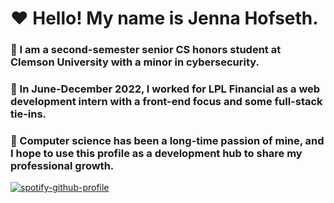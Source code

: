 # :hearts: Hello! My name is **Jenna Hofseth**.
### :cherry_blossom: I am a **second-semester senior CS honors student** at **Clemson University** with a minor in **cybersecurity**.
### :sunflower: In June-December 2022, I worked for **LPL Financial** as a **web development intern** with a **front-end focus** and some **full-stack** tie-ins.
### :hibiscus: Computer science has been a long-time passion of mine, and I hope to use this profile as a development hub to share my professional growth.
[![spotify-github-profile](https://spotify-github-profile.vercel.app/api/view?uid=1218799781&cover_image=true&theme=natemoo-re&bar_color=ff0a99&bar_color_cover=false)](https://spotify-github-profile.vercel.app/api/view?uid=1218799781&redirect=true)



<!--
**ewpoe1237/ewpoe1237** is a ✨ _special_ ✨ repository because its `README.md` (this file) appears on your GitHub profile.

Here are some ideas to get you started:

- 🔭 I’m currently working on ...
- 🌱 I’m currently learning ...
- 👯 I’m looking to collaborate on ...
- 🤔 I’m looking for help with ...
- 💬 Ask me about ...
- 📫 How to reach me: ...
- 😄 Pronouns: ...
- ⚡ Fun fact: ...
-->
